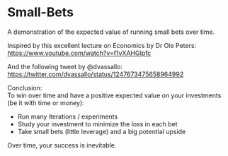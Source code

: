 # Small-Bets  
A demonstration of the expected value of running small bets over time.  

Inspired by this excellent lecture on Economics by Dr Ole Peters:  
https://www.youtube.com/watch?v=f1vXAHGIpfc

And the following tweet by @dvassallo:  
https://twitter.com/dvassallo/status/1247673475658964992

Conclusion:  
To win over time and have a positive expected value on your investments  
(be it with time or money):  
- Run many iterations / experiments  
- Study your investment to minimize the loss in each bet  
- Take small bets (little leverage) and a big potential upside  
  
Over time, your success is inevitable.  
